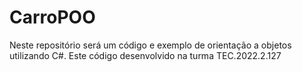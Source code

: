 # CarroPOO
Neste repositório será um código e exemplo de orientação a objetos utilizando C#. Este código desenvolvido na turma TEC.2022.2.127
